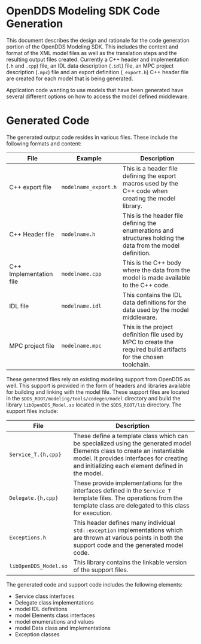 <!--
  This file was coverted mannually from codegen.html TiddlyWiki.
  That had serveral pages in it's table of contents, of which only two were not
  empty and were copied here.
-->
# OpenDDS Modeling SDK Code Generation
This document describes the design and rationale for the code generation
portion of the OpenDDS Modeling SDK. This includes the content and format of
the XML model files as well as the translation steps and the resulting output
files created. Currently a C++ header and implementation (`.h` and `.cpp`)
file, an IDL data description (`.idl`) file, an MPC project description
(`.mpc`) file and an export definition (`_export.h`) C++ header file are
created for each model that is being generated.

Application code wanting to use models that have been generated have several
different options on how to access the model defined middleware.

# Generated Code

The generated output code resides in various files. These include the following formats and content:

| File | Example | Description |
| ---- | ------- | ----------- |
| C++ export file | `modelname_export.h` | This is a header file defining the export macros used by the C++ code when creating the model library. |
| C++ Header file | `modelname.h` | This is the header file defining the enumerations and structures holding the data from the model definition. |
| C++ Implementation file | `modelname.cpp` | This is the C++ body where the data from the model is made available to the C++ code. |
| IDL file | `modelname.idl` | This contains the IDL data definitions for the data used by the model middleware. |
| MPC project file | `modelname.mpc` | This is the project definition file used by MPC to create the required build artifacts for the chosen toolchain. |

These generated files rely on existing modeling support from OpenDDS as well.
This support is provided in the form of headers and libraries available for
building and linking with the model file. These support files are located in
the `$DDS_ROOT/modeling/tools/codegen/model` directory and build the library
`libOpenDDS_Model.so` located in the `$DDS_ROOT/lib` directory. The support
files include:

| File | Description |
| ---- | ----------- |
| `Service_T.{h,cpp}` | These define a template class which can be specialized using the generated model Elements class to create an instantiable model. It provides interfaces for creating and initializing each element defined in the model. |
| `Delegate.{h,cpp}` | These provide implementations for the interfaces defined in the `Service_T` template files. The operations from the template class are delegated to this class for execution. |
| `Exceptions.h` | This header defines many individual `std::exception` implementations which are thrown at various points in both the support code and the generated model code. |
| `libOpenDDS_Model.so` | This library contains the linkable version of the support files. |

The generated code and support code includes the following elements:

 - Service class interfaces
 - Delegate class implementations
 - model IDL definitions
 - model Elements class interfaces
 - model enumerations and values
 - model Data class and implementations
 - Exception classes
